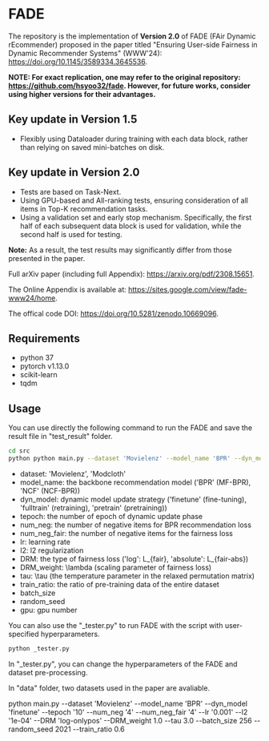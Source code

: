 # FADE
The repository is the implementation of **Version 2.0** of FADE (FAir Dynamic rEcommender) proposed in the paper titled "Ensuring User-side Fairness in Dynamic Recommender Systems" (WWW'24): https://doi.org/10.1145/3589334.3645536.

**NOTE: For exact replication, one may refer to the original repository: https://github.com/hsyoo32/fade. However, for future works, consider using higher versions for their advantages.**

## Key update in Version 1.5
* Flexibly using Dataloader during training with each data block, rather than relying on saved mini-batches on disk.

## Key update in Version 2.0
* Tests are based on Task-Next.
* Using GPU-based and All-ranking tests, ensuring consideration of all items in Top-K recommendation tasks.
* Using a validation set and early stop mechanism. Specifically, the first half of each subsequent data block is used for validation, while the second half is used for testing.

**Note:** As a result, the test results may significantly differ from those presented in the paper.


Full arXiv paper (including full Appendix): https://arxiv.org/pdf/2308.15651.

The Online Appendix is available at: https://sites.google.com/view/fade-www24/home.

The offical code DOI: https://doi.org/10.5281/zenodo.10669096.



## Requirements
- python 37
- pytorch v1.13.0
- scikit-learn
- tqdm


## Usage

You can use directly the following command to run the FADE and save the result file in "test_result" folder.

```bash
cd src
python python main.py --dataset 'Movielenz' --model_name 'BPR' --dyn_model 'finetune' --tepoch '10' --num_neg '4' --num_neg_fair '4' --lr '0.001' --l2 '1e-04' --DRM 'log-onlypos' --DRM_weight 1.0 --tau 3.0 --train_ratio 0.6 --batch_size 256 --random_seed 2021 --gpu 0
```
- dataset: 'Movielenz', 'Modcloth'
- model_name: the backbone recommendation model ('BPR' (MF-BPR), 'NCF' (NCF-BPR))
- dyn_model: dynamic model update strategy ('finetune' (fine-tuning), 'fulltrain' (retraining), 'pretrain' (pretraining))
- tepoch: the number of epoch of dynamic update phase
- num_neg: the number of negative items for BPR recommendation loss
- num_neg_fair: the number of negative items for the fairness loss
- lr: learning rate
- l2: l2 regularization
- DRM: the type of fairness loss ('log': L_{fair}, 'absolute': L_{fair-abs})
- DRM_weight: \lambda (scaling parameter of fairness loss)
- tau: \tau (the temperature parameter in the relaxed permutation matrix)
- train_ratio: the ratio of pre-training data of the entire dataset
- batch_size
- random_seed
- gpu: gpu number

You can also use the "_tester.py" to run FADE with the script with user-specified hyperparameters.
```bash
python _tester.py
```
In "_tester.py", you can change the hyperparameters of the FADE and dataset pre-processing.

In "data" folder, two datasets used in the paper are avaliable. 



python main.py --dataset 'Movielenz' --model_name 'BPR' --dyn_model 'finetune' --tepoch '10' --num_neg '4' --num_neg_fair '4' --lr '0.001' --l2 '1e-04' --DRM 'log-onlypos' --DRM_weight 1.0 --tau 3.0 --batch_size 256 --random_seed 2021 --train_ratio 0.6

